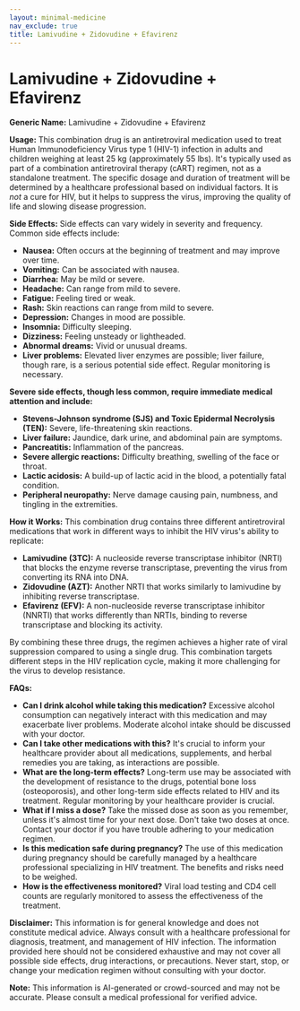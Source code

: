 ```yaml
---
layout: minimal-medicine
nav_exclude: true
title: Lamivudine + Zidovudine + Efavirenz
---
```


# Lamivudine + Zidovudine + Efavirenz

**Generic Name:** Lamivudine + Zidovudine + Efavirenz

**Usage:**  This combination drug is an antiretroviral medication used to treat Human Immunodeficiency Virus type 1 (HIV-1) infection in adults and children weighing at least 25 kg (approximately 55 lbs). It's typically used as part of a combination antiretroviral therapy (cART) regimen, not as a standalone treatment.  The specific dosage and duration of treatment will be determined by a healthcare professional based on individual factors. It is *not* a cure for HIV, but it helps to suppress the virus, improving the quality of life and slowing disease progression.

**Side Effects:**  Side effects can vary widely in severity and frequency. Common side effects include:

* **Nausea:** Often occurs at the beginning of treatment and may improve over time.
* **Vomiting:** Can be associated with nausea.
* **Diarrhea:** May be mild or severe.
* **Headache:** Can range from mild to severe.
* **Fatigue:** Feeling tired or weak.
* **Rash:**  Skin reactions can range from mild to severe.
* **Depression:** Changes in mood are possible.
* **Insomnia:** Difficulty sleeping.
* **Dizziness:** Feeling unsteady or lightheaded.
* **Abnormal dreams:** Vivid or unusual dreams.
* **Liver problems:** Elevated liver enzymes are possible; liver failure, though rare, is a serious potential side effect.  Regular monitoring is necessary.


**Severe side effects, though less common, require immediate medical attention and include:**

* **Stevens-Johnson syndrome (SJS) and Toxic Epidermal Necrolysis (TEN):** Severe, life-threatening skin reactions.
* **Liver failure:**  Jaundice, dark urine, and abdominal pain are symptoms.
* **Pancreatitis:** Inflammation of the pancreas.
* **Severe allergic reactions:** Difficulty breathing, swelling of the face or throat.
* **Lactic acidosis:** A build-up of lactic acid in the blood, a potentially fatal condition.
* **Peripheral neuropathy:** Nerve damage causing pain, numbness, and tingling in the extremities.


**How it Works:** This combination drug contains three different antiretroviral medications that work in different ways to inhibit the HIV virus's ability to replicate:

* **Lamivudine (3TC):** A nucleoside reverse transcriptase inhibitor (NRTI) that blocks the enzyme reverse transcriptase, preventing the virus from converting its RNA into DNA.
* **Zidovudine (AZT):** Another NRTI that works similarly to lamivudine by inhibiting reverse transcriptase.
* **Efavirenz (EFV):** A non-nucleoside reverse transcriptase inhibitor (NNRTI) that works differently than NRTIs, binding to reverse transcriptase and blocking its activity.

By combining these three drugs, the regimen achieves a higher rate of viral suppression compared to using a single drug. This combination targets different steps in the HIV replication cycle, making it more challenging for the virus to develop resistance.


**FAQs:**

* **Can I drink alcohol while taking this medication?**  Excessive alcohol consumption can negatively interact with this medication and may exacerbate liver problems.  Moderate alcohol intake should be discussed with your doctor.
* **Can I take other medications with this?**  It's crucial to inform your healthcare provider about all medications, supplements, and herbal remedies you are taking, as interactions are possible.
* **What are the long-term effects?**  Long-term use may be associated with the development of resistance to the drugs, potential bone loss (osteoporosis), and other long-term side effects related to HIV and its treatment. Regular monitoring by your healthcare provider is crucial.
* **What if I miss a dose?** Take the missed dose as soon as you remember, unless it's almost time for your next dose. Don't take two doses at once.  Contact your doctor if you have trouble adhering to your medication regimen.
* **Is this medication safe during pregnancy?**  The use of this medication during pregnancy should be carefully managed by a healthcare professional specializing in HIV treatment. The benefits and risks need to be weighed.
* **How is the effectiveness monitored?**  Viral load testing and CD4 cell counts are regularly monitored to assess the effectiveness of the treatment.


**Disclaimer:** This information is for general knowledge and does not constitute medical advice.  Always consult with a healthcare professional for diagnosis, treatment, and management of HIV infection.  The information provided here should not be considered exhaustive and may not cover all possible side effects, drug interactions, or precautions.  Never start, stop, or change your medication regimen without consulting with your doctor.


**Note:** This information is AI-generated or crowd-sourced and may not be accurate. Please consult a medical professional for verified advice.